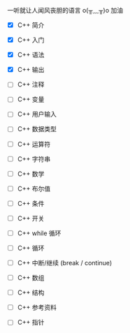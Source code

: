 一听就让人闻风丧胆的语言 o(╥﹏╥)o 加油

- [x] C++ 简介
- [x] C++ 入门
- [x] C++ 语法
- [x] C++ 输出
- [ ] C++ 注释
- [ ] C++ 变量
- [ ] C++ 用户输入
- [ ] C++ 数据类型
- [ ] C++ 运算符
- [ ] C++ 字符串
- [ ] C++ 数学
- [ ] C++ 布尔值
- [ ] C++ 条件
- [ ] C++ 开关
- [ ] C++ while 循环
- [ ] C++ 循环
- [ ] C++ 中断/继续 (break / continue)
- [ ] C++ 数组
- [ ] C++ 结构
- [ ] C++ 参考资料
- [ ] C++ 指针


